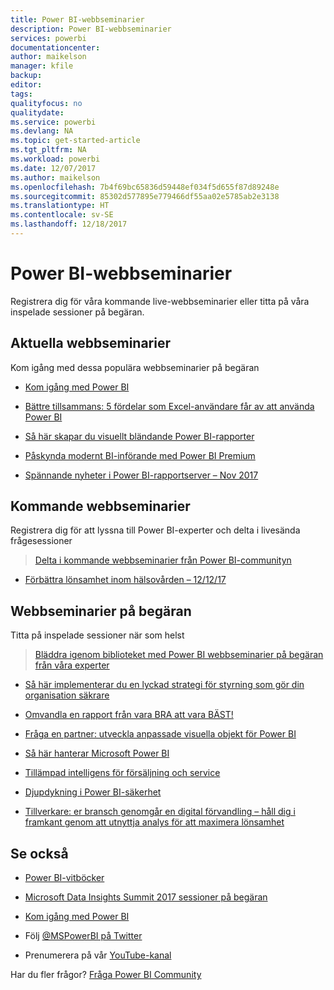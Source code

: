 ```yaml
---
title: Power BI-webbseminarier
description: Power BI-webbseminarier
services: powerbi
documentationcenter: 
author: maikelson
manager: kfile
backup: 
editor: 
tags: 
qualityfocus: no
qualitydate: 
ms.service: powerbi
ms.devlang: NA
ms.topic: get-started-article
ms.tgt_pltfrm: NA
ms.workload: powerbi
ms.date: 12/07/2017
ms.author: maikelson
ms.openlocfilehash: 7b4f69bc65836d59448ef034f5d655f87d89248e
ms.sourcegitcommit: 85302d577895e779466df55aa02e5785ab2e3138
ms.translationtype: HT
ms.contentlocale: sv-SE
ms.lasthandoff: 12/18/2017
---
```

# <a name="power-bi-webinars"></a>Power BI-webbseminarier

Registrera dig för våra kommande live-webbseminarier eller titta på våra inspelade sessioner på begäran.

## <a name="featured-webinars"></a>Aktuella webbseminarier

Kom igång med dessa populära webbseminarier på begäran

- [Kom igång med Power BI](https://info.microsoft.com/getting-started-with-power-bi-ondemand.html?Is=Website)

- [Bättre tillsammans: 5 fördelar som Excel-användare får av att använda Power BI](https://info.microsoft.com/excel-powerbi-better-together.html?Is=Website)

- [Så här skapar du visuellt bländande Power BI-rapporter](https://community.powerbi.com/t5/Webinars-and-Video-Gallery/5-3-17-Webinar-How-to-Design-Visually-Stunning-Power-BI-Reports/m-p/168204?Is=Website)

- [Påskynda modernt BI-införande med Power BI Premium](https://info.microsoft.com/powerbi-premium-webinar-ondemand.html?Is=Website)

- [Spännande nyheter i Power BI-rapportserver – Nov 2017](https://info.microsoft.com/whats-new-powerbi-report-server.html?Is=Website)

## <a name="upcoming-webinars"></a>Kommande webbseminarier

Registrera dig för att lyssna till Power BI-experter och delta i livesända frågesessioner

>[Delta i kommande webbseminarier från Power BI-communityn](https://community.powerbi.com/t5/Webinars-and-Video-Gallery/bd-p/VideoTipsTricks?filter=webinars&featured=yes&Is=Website)

- [Förbättra lönsamhet inom hälsovården – 12/12/17](https://info.microsoft.com/improving-profitability-in-healthcare.html?Is=Website)

## <a name="on-demand-webinars"></a>Webbseminarier på begäran

Titta på inspelade sessioner när som helst

>[Bläddra igenom biblioteket med Power BI webbseminarier på begäran från våra experter](https://community.powerbi.com/t5/Webinars-and-Video-Gallery/bd-p/VideoTipsTricks?filter=webinars&featured=yes&Is=Website)

- [Så här implementerar du en lyckad strategi för styrning som gör din organisation säkrare](https://info.microsoft.com/powerbi-data-governance-strategy-ondemand.html?Is=Website)

- [Omvandla en rapport från vara BRA att vara BÄST!](https://community.powerbi.com/t5/Webinars-and-Video-Gallery/Power-BI-Transforming-A-Report-From-Good-to-GREAT/m-p/315119?Is=Website)

- [Fråga en partner: utveckla anpassade visuella objekt för Power BI](https://community.powerbi.com/t5/Webinars-and-Video-Gallery/Ask-a-Partner-Developing-Custom-Visuals-for-Power-BI/m-p/150368?Is=Website)

- [Så här hanterar Microsoft Power BI](https://info.microsoft.com/US-PowerBI-WBNR-FY17-11Nov-29-BIATMIcrosoft274828_01Registration-ForminBody.html?Is=Website)

- [Tillämpad intelligens för försäljning och service](https://info.microsoft.com/applied-intelligence-for-sales-service.html?Is=Website)

- [Djupdykning i Power BI-säkerhet](https://community.powerbi.com/t5/Webinars-and-Video-Gallery/5-23-2017-Power-BI-security-deep-dive-by-Kasper-de-Jonge/m-p/161476?Is=Website)

- [Tillverkare: er bransch genomgår en digital förvandling – håll dig i framkant genom att utnyttja analys för att maximera lönsamhet](https://info.microsoft.com/digital-transformation-in-manufacturing.html?Is=Website)

## <a name="see-also"></a>Se också

- [Power BI-vitböcker](whitepapers.md)

- [Microsoft Data Insights Summit 2017 sessioner på begäran](https://community.powerbi.com/t5/Data-Insights-Summit-2017-On/bd-p/DataInsightsSummit2017OnDemand?Is=Website)

- [Kom igång med Power BI](service-get-started.md)

- Följ [@MSPowerBI på Twitter](https://twitter.com/mspowerbi)

- Prenumerera på vår [YouTube-kanal](https://www.youtube.com/mspowerbi)

Har du fler frågor? [Fråga Power BI Community](https://community.powerbi.com/)
